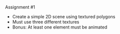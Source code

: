 Assignment #1

* Create a simple 2D scene using textured polygons
* Must use three different textures
* Bonus: At least one element must be animated
